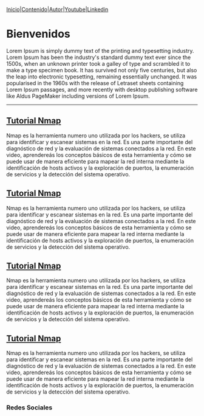 [Inicio](https://emersontech.github.io)|[Contenido](https://emersontech.github.io/nav/page1.html)|[Autor](https://emersontech.github.io/nav/about.html)|[Youtube](https://www.youtube.com/channel/UChNTj2xNpEQiliMv-IJbWvQ)|[Linkedin](https://www.linkedin.com/in/emersontech/)

# Bienvenidos
Lorem Ipsum is simply dummy text of the printing and typesetting industry. Lorem Ipsum has been the industry's standard dummy text ever since the 1500s, when an unknown printer took a galley of type and scrambled it to make a type specimen book. It has survived not only five centuries, but also the leap into electronic typesetting, remaining essentially unchanged. It was popularised in the 1960s with the release of Letraset sheets containing Lorem Ipsum passages, and more recently with desktop publishing software like Aldus PageMaker including versions of Lorem Ipsum.

---------------------------------------------

## [Tutorial Nmap](https://emersontech.github.io/posts/encuentra-vulnerabilidades-en-la-red-tutorial-nmap.html)
Nmap es la herramienta numero uno utilizada por los hackers, se utiliza para identificar y escanear sistemas en la red. Es una parte importante del diagnóstico de red y la evaluación de sistemas conectados a la red. En este video, aprendereás los conceptos básicos de esta herramienta y cómo se puede usar de manera eficiente para mapear la red interna mediante la identificación de hosts activos y la exploración de puertos, la enumeración de servicios y la detección del sistema operativo.

## [Tutorial Nmap](https://emersontech.github.io/posts/encuentra-vulnerabilidades-en-la-red-tutorial-nmap.html)
Nmap es la herramienta numero uno utilizada por los hackers, se utiliza para identificar y escanear sistemas en la red. Es una parte importante del diagnóstico de red y la evaluación de sistemas conectados a la red. En este video, aprendereás los conceptos básicos de esta herramienta y cómo se puede usar de manera eficiente para mapear la red interna mediante la identificación de hosts activos y la exploración de puertos, la enumeración de servicios y la detección del sistema operativo.

## [Tutorial Nmap](https://emersontech.github.io/posts/encuentra-vulnerabilidades-en-la-red-tutorial-nmap.html)
Nmap es la herramienta numero uno utilizada por los hackers, se utiliza para identificar y escanear sistemas en la red. Es una parte importante del diagnóstico de red y la evaluación de sistemas conectados a la red. En este video, aprendereás los conceptos básicos de esta herramienta y cómo se puede usar de manera eficiente para mapear la red interna mediante la identificación de hosts activos y la exploración de puertos, la enumeración de servicios y la detección del sistema operativo.

## [Tutorial Nmap](https://emersontech.github.io/posts/encuentra-vulnerabilidades-en-la-red-tutorial-nmap.html)
Nmap es la herramienta numero uno utilizada por los hackers, se utiliza para identificar y escanear sistemas en la red. Es una parte importante del diagnóstico de red y la evaluación de sistemas conectados a la red. En este video, aprendereás los conceptos básicos de esta herramienta y cómo se puede usar de manera eficiente para mapear la red interna mediante la identificación de hosts activos y la exploración de puertos, la enumeración de servicios y la detección del sistema operativo.

### Redes Sociales



<!--

## Welcome to GitHub Pages

You can use the [editor on GitHub](https://github.com/bountyh4cker/bountyh4acker.github.io/edit/gh-pages/index.md) to maintain and preview the content for your website in Markdown files.

Whenever you commit to this repository, GitHub Pages will run [Jekyll](https://jekyllrb.com/) to rebuild the pages in your site, from the content in your Markdown files.

### Markdown

Markdown is a lightweight and easy-to-use syntax for styling your writing. It includes conventions for

```markdown
Syntax highlighted code block

# Header 1
## Header 2
### Header 3

- Bulleted
- List

1. Numbered
2. List

**Bold** and _Italic_ and `Code` text

[Link](url) and ![Image](src)
```

For more details see [Basic writing and formatting syntax](https://docs.github.com/en/github/writing-on-github/getting-started-with-writing-and-formatting-on-github/basic-writing-and-formatting-syntax).

### Jekyll Themes

Your Pages site will use the layout and styles from the Jekyll theme you have selected in your [repository settings](https://github.com/bountyh4cker/bountyh4acker.github.io/settings/pages). The name of this theme is saved in the Jekyll `_config.yml` configuration file.

### Support or Contact

Having trouble with Pages? Check out our [documentation](https://docs.github.com/categories/github-pages-basics/) or [contact support](https://support.github.com/contact) and we’ll help you sort it out.

-->
